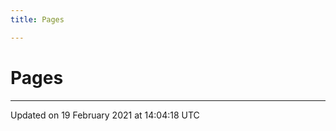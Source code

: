 ```yaml
---
title: Pages

---
```


# Pages







-------------------------------

Updated on 19 February 2021 at 14:04:18 UTC

